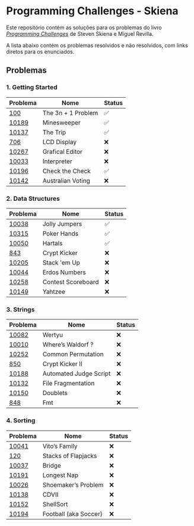 # Programming Challenges - Skiena

Este repositório contém as soluções para os problemas do livro [*Programming Challenges*](https://i.cs.hku.hk/~provinci/files/b2-programming_challenges.pdf) de Steven Skiena e Miguel Revilla.

A lista abaixo contém os problemas resolvidos e não resolvidos, com links diretos para os enunciados.

## Problemas

### 1. Getting Started

| Problema | Nome | Status |
| --- | --- | --- |
| [100](https://vjudge.net/problem/UVA-100) | The 3n + 1 Problem | ✅ |
| [10189](https://vjudge.net/problem/UVA-10189) | Minesweeper | ✅ |
| [10137](https://vjudge.net/problem/UVA-10137) | The Trip | ✅ |
| [706](https://vjudge.net/problem/UVA-706) | LCD Display | ❌ |
| [10267](https://vjudge.net/problem/UVA-10267) | Grafical Editor | ❌ |
| [10033](https://vjudge.net/problem/UVA-10033) | Interpreter | ❌ |
| [10196](https://vjudge.net/problem/UVA-10196) | Check the Check | ✅ |
| [10142](https://vjudge.net/problem/UVA-10142) | Australian Voting | ❌ |

### 2. Data Structures

| Problema | Nome | Status |
| --- | --- | --- |
| [10038](https://vjudge.net/problem/UVA-10038) | Jolly Jumpers | ✅ |
| [10315](https://vjudge.net/problem/UVA-10315) | Poker Hands | ✅ |
| [10050](https://vjudge.net/problem/UVA-10050) | Hartals | ✅ |
| [843](https://vjudge.net/problem/UVA-843) | Crypt Kicker | ❌ |
| [10205](https://vjudge.net/problem/UVA-10205) | Stack 'em Up | ❌ |
| [10044](https://vjudge.net/problem/UVA-10044) | Erdos Numbers | ❌ |
| [10258](https://vjudge.net/problem/UVA-10258) | Contest Scoreboard | ❌ |
| [10149](https://vjudge.net/problem/UVA-10149) | Yahtzee | ❌ |

### 3. Strings

| Problema | Nome | Status |
| --- | --- | --- |
| [10082](https://vjudge.net/problem/UVA-10082) | Wertyu | ❌ |
| [10010](https://vjudge.net/problem/UVA-10010) | Where’s Waldorf ? | ❌ |
| [10252](https://vjudge.net/problem/UVA-10252) | Common Permutation | ❌ |
| [850](https://vjudge.net/problem/UVA-850) | Crypt Kicker II | ❌ |
| [10188](https://vjudge.net/problem/UVA-10188) | Automated Judge Script | ❌ |
| [10132](https://vjudge.net/problem/UVA-10132) | File Fragmentation | ❌ |
| [10150](https://vjudge.net/problem/UVA-10150) | Doublets | ❌ |
| [848](https://vjudge.net/problem/UVA-848) | Fmt | ❌ |

### 4. Sorting

| Problema | Nome | Status |
| --- | --- | --- |
| [10041](https://vjudge.net/problem/UVA-10041) | Vito’s Family | ❌ |
| [120](https://vjudge.net/problem/UVA-120) | Stacks of Flapjacks | ❌ |
| [10037](https://vjudge.net/problem/UVA-10037) | Bridge | ❌ |
| [10191](https://vjudge.net/problem/UVA-10191) | Longest Nap | ❌ |
| [10026](https://vjudge.net/problem/UVA-10026) | Shoemaker’s Problem | ❌ |
| [10138](https://vjudge.net/problem/UVA-10138) | CDVII | ❌ |
| [10152](https://vjudge.net/problem/UVA-10152) | ShellSort | ❌ |
| [10194](https://vjudge.net/problem/UVA-10194) | Football (aka Soccer) | ❌ |
